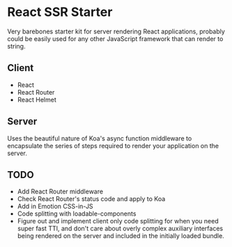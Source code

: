 # React SSR Starter

Very barebones starter kit for server rendering React applications, probably
could be easily used for any other JavaScript framework that can render to
string.

## Client

- React
- React Router
- React Helmet

## Server

Uses the beautiful nature of Koa's async function middleware to encapsulate the
series of steps required to render your application on the server.

## TODO

- Add React Router middleware
- Check React Router's status code and apply to Koa
- Add in Emotion CSS-in-JS
- Code splitting with loadable-components
- Figure out and implement client only code splitting for when you need super fast TTI, and don't care about overly complex auxiliary interfaces being rendered on the server and included in the initially loaded bundle.
